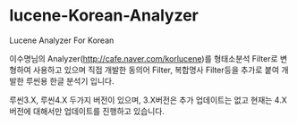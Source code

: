 lucene-Korean-Analyzer
======================

Lucene Analyzer For Korean

이수명님의 Analyzer(http://cafe.naver.com/korlucene)를 형태소분석 Filter로 변형하여 사용하고 있으며 
직접 개발한 동의어 Filter, 복합명사 Filter등을 추가로 붙여 개발한 루씬용 한글 분석기 입니다.

루씬3.X, 루씬4.X 두가지 버전이 있으며, 3.X버전은 추가 업데이트는 없고 현재는
4.X 버전에 대해서만 업데이트를 진행하고 있습니다.
